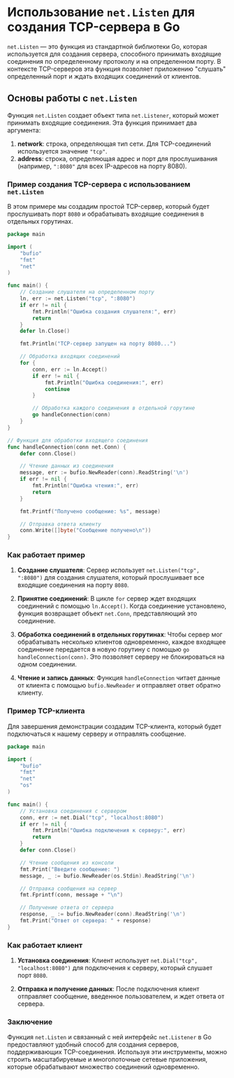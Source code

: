 # Использование `net.Listen` для создания TCP-сервера в Go

`net.Listen` — это функция из стандартной библиотеки Go, которая используется для
создания сервера, способного принимать входящие соединения по определенному протоколу и
на определенном порту. В контексте TCP-серверов эта функция позволяет приложению 
"слушать" определенный порт и ждать входящих соединений от клиентов.

## Основы работы с `net.Listen`

Функция `net.Listen` создает объект типа `net.Listener`, который может принимать 
входящие соединения. Эта функция принимает два аргумента:

1. **network**: строка, определяющая тип сети. Для TCP-соединений используется значение 
`"tcp"`.
2. **address**: строка, определяющая адрес и порт для прослушивания (например, `":8080"`
для всех IP-адресов на порту 8080).

### Пример создания TCP-сервера с использованием `net.Listen`

В этом примере мы создадим простой TCP-сервер, который будет прослушивать порт `8080` и
обрабатывать входящие соединения в отдельных горутинах.

```go
package main

import (
	"bufio"
	"fmt"
	"net"
)

func main() {
	// Создание слушателя на определенном порту
	ln, err := net.Listen("tcp", ":8080")
	if err != nil {
		fmt.Println("Ошибка создания слушателя:", err)
		return
	}
	defer ln.Close()

	fmt.Println("TCP-сервер запущен на порту 8080...")

	// Обработка входящих соединений
	for {
		conn, err := ln.Accept()
		if err != nil {
			fmt.Println("Ошибка соединения:", err)
			continue
		}

		// Обработка каждого соединения в отдельной горутине
		go handleConnection(conn)
	}
}

// Функция для обработки входящего соединения
func handleConnection(conn net.Conn) {
	defer conn.Close()

	// Чтение данных из соединения
	message, err := bufio.NewReader(conn).ReadString('\n')
	if err != nil {
		fmt.Println("Ошибка чтения:", err)
		return
	}

	fmt.Printf("Получено сообщение: %s", message)

	// Отправка ответа клиенту
	conn.Write([]byte("Сообщение получено\n"))
}
```

### Как работает пример

1. **Создание слушателя**: Сервер использует `net.Listen("tcp", ":8080")` для создания 
слушателя, который прослушивает все входящие соединения на порту `8080`.

2. **Принятие соединений**: В цикле `for` сервер ждет входящих соединений с помощью
`ln.Accept()`. Когда соединение установлено, функция возвращает объект `net.Conn`, 
представляющий это соединение.

3. **Обработка соединений в отдельных горутинах**: Чтобы сервер мог обрабатывать 
несколько клиентов одновременно, каждое входящее соединение передается в новую горутину с
помощью `go handleConnection(conn)`. Это позволяет серверу не блокироваться на одном 
соединении.

4. **Чтение и запись данных**: Функция `handleConnection` читает данные от клиента с
помощью `bufio.NewReader` и отправляет ответ обратно клиенту.

### Пример TCP-клиента

Для завершения демонстрации создадим TCP-клиента, который будет подключаться к нашему 
серверу и отправлять сообщение.

```go
package main

import (
	"bufio"
	"fmt"
	"net"
	"os"
)

func main() {
	// Установка соединения с сервером
	conn, err := net.Dial("tcp", "localhost:8080")
	if err != nil {
		fmt.Println("Ошибка подключения к серверу:", err)
		return
	}
	defer conn.Close()

	// Чтение сообщения из консоли
	fmt.Print("Введите сообщение: ")
	message, _ := bufio.NewReader(os.Stdin).ReadString('\n')

	// Отправка сообщения на сервер
	fmt.Fprintf(conn, message + "\n")

	// Получение ответа от сервера
	response, _ := bufio.NewReader(conn).ReadString('\n')
	fmt.Print("Ответ от сервера: " + response)
}
```

### Как работает клиент

1. **Установка соединения**: Клиент использует `net.Dial("tcp", "localhost:8080")` для
подключения к серверу, который слушает порт `8080`.

2. **Отправка и получение данных**: После подключения клиент отправляет сообщение, 
введенное пользователем, и ждет ответа от сервера.

### Заключение

Функция `net.Listen` и связанный с ней интерфейс `net.Listener` в Go предоставляют 
удобный способ для создания серверов, поддерживающих TCP-соединения. Используя эти
инструменты, можно строить масштабируемые и многопоточные сетевые приложения, которые 
обрабатывают множество соединений одновременно.

